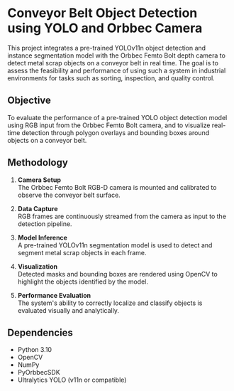 # Conveyor Belt Object Detection using YOLO and Orbbec Camera

This project integrates a pre-trained YOLOv11n object detection and instance segmentation model with the Orbbec Femto Bolt depth camera to detect metal scrap objects on a conveyor belt in real time. The goal is to assess the feasibility and performance of using such a system in industrial environments for tasks such as sorting, inspection, and quality control.

## Objective

To evaluate the performance of a pre-trained YOLO object detection model using RGB input from the Orbbec Femto Bolt camera, and to visualize real-time detection through polygon overlays and bounding boxes around objects on a conveyor belt.

## Methodology

1. **Camera Setup**  
   The Orbbec Femto Bolt RGB-D camera is mounted and calibrated to observe the conveyor belt surface.

2. **Data Capture**  
   RGB frames are continuously streamed from the camera as input to the detection pipeline.

3. **Model Inference**  
   A pre-trained YOLOv11n segmentation model is used to detect and segment metal scrap objects in each frame.

4. **Visualization**  
   Detected masks and bounding boxes are rendered using OpenCV to highlight the objects identified by the model.

5. **Performance Evaluation**  
   The system's ability to correctly localize and classify objects is evaluated visually and analytically.

## Dependencies

- Python 3.10
- OpenCV
- NumPy
- PyOrbbecSDK
- Ultralytics YOLO (v11n or compatible)

